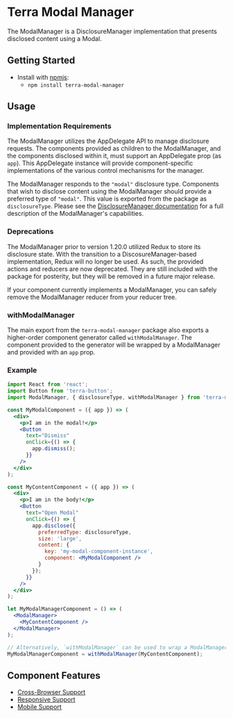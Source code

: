 # Terra Modal Manager

The ModalManager is a DisclosureManager implementation that presents disclosed content using a Modal.

## Getting Started

- Install with [npmjs](https://www.npmjs.com):
  - `npm install terra-modal-manager`

## Usage

### Implementation Requirements

The ModalManager utilizes the AppDelegate API to manage disclosure requests. The components provided as children to the ModalManager, and the components disclosed within it, must support an AppDelegate prop (as `app`). This AppDelegate instance will provide component-specific implementations of the various control mechanisms for the manager.

The ModalManager responds to the `"modal"` disclosure type. Components that wish to disclose content using the ModalManager should provide a preferred type of `"modal"`. This value is exported from the package as `disclosureType`. Please see the [DisclosureManager documentation](http://engineering.cerner.com/terra-framework/#/site/components/disclosure-manager/index) for a full description of the ModalManager's capabilities.

### Deprecations

The ModalManager prior to version 1.20.0 utilized Redux to store its disclosure state. With the transition to a DiscosureManager-based implementation, Redux will no longer be used. As such, the provided actions and reducers are now deprecated. They are still included with the package for posterity, but they will be removed in a future major release.

If your component currently implements a ModalManager, you can safely remove the ModalManager reducer from your reducer tree.

### withModalManager

The main export from the `terra-modal-manager` package also exports a higher-order component generator called `withModalManager`. The component provided to the generator will be wrapped by a ModalManager and provided with an `app` prop.

### Example

```jsx
import React from 'react';
import Button from 'terra-button';
import ModalManager, { disclosureType, withModalManager } from 'terra-modal-manager';

const MyModalComponent = ({ app }) => (
  <div>
    <p>I am in the modal!</p>
    <Button
      text="Dismiss"
      onClick={() => {
        app.dismiss();
      }}
    />
  </div>
);

const MyContentComponent = ({ app }) => (
  <div>
    <p>I am in the body!</p>
    <Button
      text="Open Modal"
      onClick={() => {
        app.disclose({
          preferredType: disclosureType,
          size: 'large',
          content: {
            key: 'my-modal-component-instance',
            component: <MyModalComponent />
          }
        });
      }}
    />
  </div>
);

let MyModalManagerComponent = () => (
  <ModalManager>
    <MyContentComponent />
  </ModalManager>
);

// Alternatively, `withModalManager` can be used to wrap a ModalManager around MyContentComponent automatically.
MyModalManagerComponent = withModalManager(MyContentComponent);

```

## Component Features
* [Cross-Browser Support](https://github.com/cerner/terra-core/wiki/Component-Features#cross-browser-support)
* [Responsive Support](https://github.com/cerner/terra-core/wiki/Component-Features#responsive-support)
* [Mobile Support](https://github.com/cerner/terra-core/wiki/Component-Features#mobile-support)
